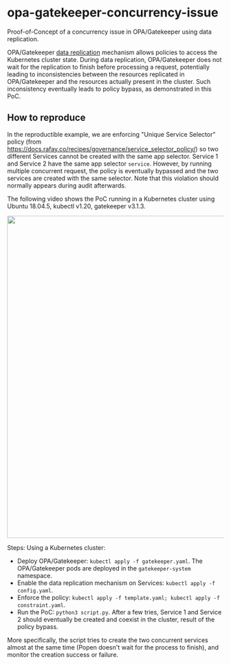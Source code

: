# opa-gatekeeper-concurrency-issue
Proof-of-Concept of a concurrency issue in OPA/Gatekeeper using data replication.

OPA/Gatekeeper [data replication](https://open-policy-agent.github.io/gatekeeper/website/docs/sync/) mechanism allows policies to access the Kubernetes cluster state. 
During data replication, OPA/Gatekeeper does not wait for the replication to finish before processing a request, potentially leading to inconsistencies between the resources replicated in OPA/Gatekeeper and the resources actually present in the cluster. Such inconsistency eventually leads to policy bypass, as demonstrated in this PoC.

## How to reproduce
In the reproductible example, we are enforcing "Unique Service Selector" policy (from https://docs.rafay.co/recipes/governance/service_selector_policy/) so two different Services cannot be created with the same app selector.  Service 1 and Service 2 have the same app selector `service`. However, by running multiple concurrent request, the policy is eventually bypassed and the two services are created with the same selector. Note that this violation should normally appears during audit afterwards.


The following video shows the PoC running in a Kubernetes cluster using Ubuntu 18.04.5, kubectl v1.20, gatekeeper v3.1.3.

<img src="poc.gif" width="750px" />

Steps:
Using a Kubernetes cluster:
- Deploy OPA/Gatekeeper: `kubectl apply -f gatekeeper.yaml`. The OPA/Gatekeeper pods are deployed in the `gatekeeper-system` namespace.
- Enable the data replication mechanism on Services: `kubectl apply -f config.yaml`.
- Enforce the policy: `kubectl apply -f template.yaml; kubectl apply -f constraint.yaml`. 
- Run the PoC: `python3 script.py`. After a few tries, Service 1 and Service 2 should eventually be created and coexist in the cluster, result of the policy bypass.

More specifically, the script tries to create the two concurrent services almost at the same time (Popen doesn't wait for the process to finish), and monitor the creation success or failure.
